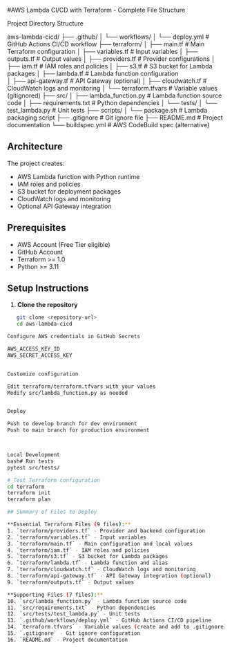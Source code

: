 #AWS Lambda CI/CD with Terraform - Complete File Structure

Project Directory Structure

aws-lambda-cicd/
├── .github/
│   └── workflows/
│       └── deploy.yml                 # GitHub Actions CI/CD workflow
├── terraform/
│   ├── main.tf                        # Main Terraform configuration
│   ├── variables.tf                   # Input variables
│   ├── outputs.tf                     # Output values
│   ├── providers.tf                   # Provider configurations
│   ├── iam.tf                        # IAM roles and policies
│   ├── s3.tf                         # S3 bucket for Lambda packages
│   ├── lambda.tf                     # Lambda function configuration  
│   ├── api-gateway.tf                # API Gateway (optional)
│   ├── cloudwatch.tf                 # CloudWatch logs and monitoring
│   └── terraform.tfvars              # Variable values (gitignored)
├── src/
│   ├── lambda_function.py            # Lambda function source code
│   ├── requirements.txt              # Python dependencies
│   └── tests/
│       └── test_lambda.py           # Unit tests
├── scripts/
│   └── package.sh                   # Lambda packaging script
├── .gitignore                       # Git ignore file
├── README.md                        # Project documentation
└── buildspec.yml                    # AWS CodeBuild spec (alternative)


## Architecture

The project creates:
- AWS Lambda function with Python runtime
- IAM roles and policies
- S3 bucket for deployment packages
- CloudWatch logs and monitoring
- Optional API Gateway integration

## Prerequisites

- AWS Account (Free Tier eligible)
- GitHub Account
- Terraform >= 1.0
- Python >= 3.11

## Setup Instructions

1. **Clone the repository**
```bash
   git clone <repository-url>
   cd aws-lambda-cicd

Configure AWS credentials in GitHub Secrets

AWS_ACCESS_KEY_ID
AWS_SECRET_ACCESS_KEY


Customize configuration

Edit terraform/terraform.tfvars with your values
Modify src/lambda_function.py as needed


Deploy

Push to develop branch for dev environment
Push to main branch for production environment



Local Development
bash# Run tests
pytest src/tests/

# Test Terraform configuration
cd terraform
terraform init
terraform plan

## Summary of Files to Deploy

**Essential Terraform Files (9 files):**
1. `terraform/providers.tf` - Provider and backend configuration
2. `terraform/variables.tf` - Input variables
3. `terraform/main.tf` - Main configuration and local values
4. `terraform/iam.tf` - IAM roles and policies
5. `terraform/s3.tf` - S3 bucket for Lambda packages
6. `terraform/lambda.tf` - Lambda function and alias
7. `terraform/cloudwatch.tf` - CloudWatch logs and monitoring
8. `terraform/api-gateway.tf` - API Gateway integration (optional)
9. `terraform/outputs.tf` - Output values

**Supporting Files (7 files):**
10. `src/lambda_function.py` - Lambda function source code
11. `src/requirements.txt` - Python dependencies
12. `src/tests/test_lambda.py` - Unit tests
13. `.github/workflows/deploy.yml` - GitHub Actions CI/CD pipeline
14. `terraform.tfvars` - Variable values (create and add to .gitignore)
15. `.gitignore` - Git ignore configuration
16. `README.md` - Project documentation


